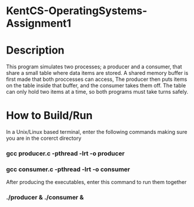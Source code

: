 # KentCS-OperatingSystems-Assignment1

# Description

This program simulates two processes; a producer and a consumer, that share a small table where data items are stored.
A shared memory buffer is first made that both proccesses can access, The producer then puts items on the table inside that buffer, and the consumer takes them off. The table can only hold two items at a time, so both programs must take turns safely.

# How to Build/Run

In a Unix/Linux based terminal, enter the following commands making sure you are in the corerct directory

### **gcc producer.c -pthread -lrt -o producer** 
### **gcc consumer.c -pthread -lrt -o consumer**

After producing the executables, enter this command to run them together

### **./producer & ./consumer &**

